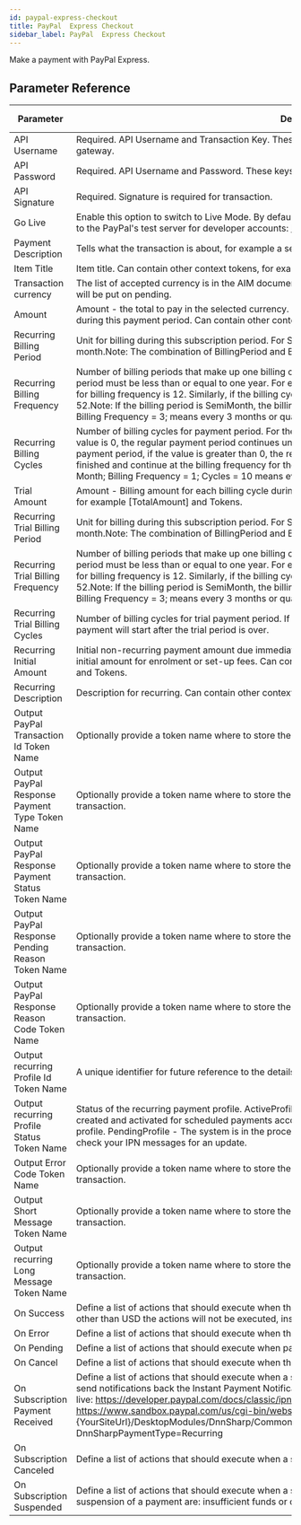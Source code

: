 ```yaml
---
id: paypal-express-checkout
title: PayPal  Express Checkout
sidebar_label: PayPal  Express Checkout
---
```



Make a payment with PayPal Express.

## Parameter Reference
| Parameter | Description | Supports Tokens | Default |
| -- | -- | -- | -- |
| API Username | Required. API Username and Transaction Key. These keys will authenticate requests to the payment gateway. | No | None |
| API Password | Required. API Username and Password. These keys will authenticate requests to the payment gateway. | No | None |
| API Signature | Required. Signature is required for transaction. | No | None |
| Go Live | Enable this option to switch to Live Mode. By default, unchecked, Test Mode, the transaction will be posted to the PayPal's test server for developer accounts: https://test.PayPal/gateway/transact.dll. | No | None |
| Payment Description | Tells what the transaction is about, for example a service name. This will appear in statements, receipts, etc. | No | None |
| Item Title | Item title. Can contain other context tokens, for example [TotalAmount] and Tokens. | No | None |
| Transaction currency | The list of accepted currency is in the AIM documentation. If the currency is other than USD the transaction will be put on pending. | No | None |
| Amount | Amount - the total to pay in the selected currency. Amount(recurring) - Billing amount for each billing cycle during this payment period. Can contain other context tokens, for example [TotalAmount] and Tokens. | No | None |
| Recurring Billing Period | Unit for billing during this subscription period. For SemiMonth, billing is done on the 1st and 15th of each month.Note: The combination of BillingPeriod and BillingFrequency cannot exceed one year. | No | None |
| Recurring Billing Frequency | Number of billing periods that make up one billing cycle.The combination of billing frequency and billing period must be less than or equal to one year. For example, if the billing cycle is Month, the maximum value for billing frequency is 12. Similarly, if the billing cycle is Week, the maximum value for billing frequency is 52.Note: If the billing period is SemiMonth, the billing frequency must be 1.Example: Billing Period = Month; Billing Frequency = 3; means every 3 months or quarterly | No | None |
| Recurring Billing Cycles | Number of billing cycles for payment period. For the regular payment period, if no value is specified or the value is 0, the regular payment period continues until the profile is canceled or deactivated. For the regular payment period, if the value is greater than 0, the regular payment period will expire after the trial period is finished and continue at the billing frequency for the specified number of cycles Example: Billing Period = Month; Billing Frequency = 1; Cycles = 10 means every months for the next 10 months | No | None |
| Trial Amount | Amount - Billing amount for each billing cycle during this payment period. Can contain other context tokens, for example [TotalAmount] and Tokens. | No | None |
| Recurring Trial Billing Period | Unit for billing during this subscription period. For SemiMonth, billing is done on the 1st and 15th of each month.Note: The combination of BillingPeriod and BillingFrequency cannot exceed one year. | No | None |
| Recurring Trial Billing Frequency | Number of billing periods that make up one billing cycle.The combination of billing frequency and billing period must be less than or equal to one year. For example, if the billing cycle is Month, the maximum value for billing frequency is 12. Similarly, if the billing cycle is Week, the maximum value for billing frequency is 52.Note: If the billing period is SemiMonth, the billing frequency must be 1.Example: Billing Period = Month; Billing Frequency = 3; means every 3 months or quarterly | No | None |
| Recurring Trial Billing Cycles | Number of billing cycles for trial payment period. If left empty it will be automatically set to 1. The standard payment will start after the trial period is over. | No | None |
| Recurring Initial Amount | Initial non-recurring payment amount due immediately upon profile creation for recurring payments. Use an initial amount for enrolment or set-up fees. Can contain other context tokens, for example [TotalAmount] and Tokens. | No | None |
| Recurring Description | Description for recurring. Can contain other context tokens, for example [TotalAmount] and Tokens. | No | None |
| Output PayPal Transaction Id Token Name | Optionally provide a token name where to store the PayPal Transaction Id generated by the transaction. | No | None |
| Output PayPal Response Payment Type Token Name | Optionally provide a token name where to store the PayPal Response Payment Type generated by the transaction. | No | None |
| Output PayPal Response Payment Status Token Name | Optionally provide a token name where to store the PayPal Response Payment Status generated by the transaction. | No | None |
| Output PayPal Response Pending Reason Token Name | Optionally provide a token name where to store the PayPal Response Pending Reason generated by the transaction. | No | None |
| Output PayPal Response Reason Code Token Name | Optionally provide a token name where to store the PayPal Response Reason Code generated by the transaction. | No | None |
| Output recurring Profile Id Token Name | A unique identifier for future reference to the details of this recurring payment. | No | None |
| Output recurring Profile Status Token Name | Status of the recurring payment profile. ActiveProfile - The recurring payment profile has been successfully created and activated for scheduled payments according the billing instructions from the recurring payments profile. PendingProfile - The system is in the process of creating the recurring payment profile. Please check your IPN messages for an update. | No | None |
| Output Error Code Token Name | Optionally provide a token name where to store the PayPal Response Error Code generated by the transaction. | No | None |
| Output Short Message Token Name | Optionally provide a token name where to store the PayPal Response Error Short Message generated by the transaction. | No | None |
| Output recurring Long Message Token Name | Optionally provide a token name where to store the PayPal Response Error Long Message generated by the transaction. | No | None |
| On Success | Define a list of actions that should execute when this action's result is Success. If the transaction currency is other than USD the actions will not be executed, instead the OnPending actions will be executed. | No | None |
| On Error | Define a list of actions that should execute when this action's result is Error. | No | None |
| On Pending | Define a list of actions that should execute when paypal can't send back an instant response. | No | None |
| On Cancel | Define a list of actions that should execute when the user cancels the pruchase/subscription. | No | None |
| On Subscription Payment Received | Define a list of actions that should execute when a subscription payment is received. In order for paypal to send notifications back the Instant Payment Notification Url must be set manunally as described here: For live: https://developer.paypal.com/docs/classic/ipn/integration-guide/IPNSetup/ For sandbox: https://www.sandbox.paypal.com/us/cgi-bin/webscr?cmd=_profile-ipn-notify The IPN Url: {YourSiteUrl}/DesktopModules/DnnSharp/Common/WebHandlers/PayPalExpressCheckoutHandler.ashx/Ipn?DnnSharpPaymentType=Recurring | No | None |
| On Subscription Canceled | Define a list of actions that should execute when a subscription is canceled. | No | None |
| On Subscription Suspended | Define a list of actions that should execute when a subscription is suspended. Common reasons for the suspension of a payment are: insufficient funds or card expiration. | No | None |
